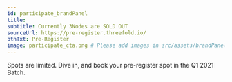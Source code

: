 ```yaml
---
id: participate_brandPanel
title:
subtitle: Currently 3Nodes are SOLD OUT
sourceUrl: https://pre-register.threefold.io/
btnTxt: Pre-Register
image: participate_cta.png # Please add images in src/assets/brandPanel/\
---
```


Spots are limited. Dive in, and book your pre-register spot in the Q1 2021 Batch.